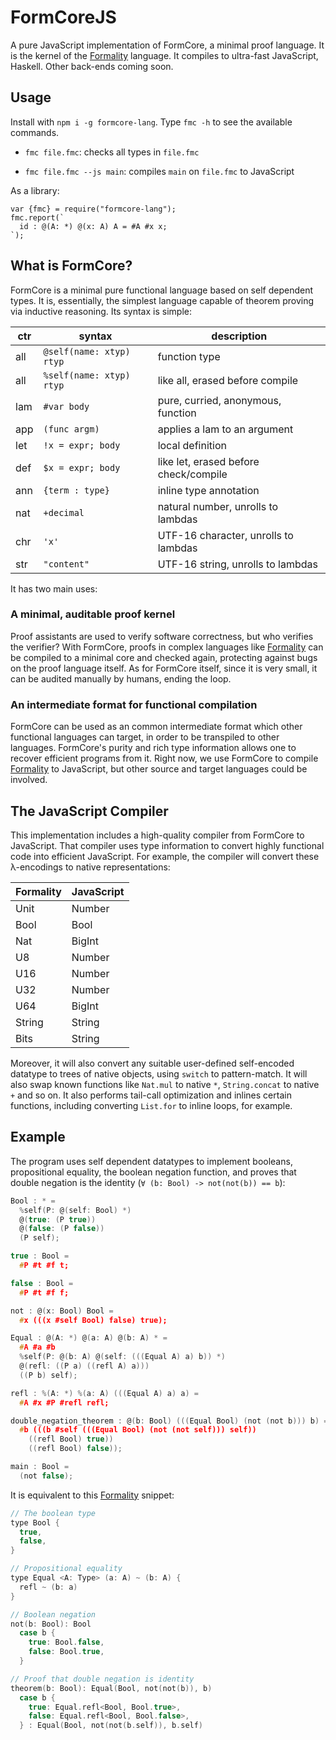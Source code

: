 FormCoreJS
==========

A pure JavaScript implementation of FormCore, a minimal proof language. It is the kernel of the [Formality](https://github.com/moonad/formality) language. It compiles to ultra-fast JavaScript, Haskell. Other back-ends coming soon.

Usage
-----

Install with `npm i -g formcore-lang`. Type `fmc -h` to see the available commands.

- `fmc file.fmc`: checks all types in `file.fmc`

- `fmc file.fmc --js main`: compiles `main` on `file.fmc` to JavaScript

As a library:

```
var {fmc} = require("formcore-lang");
fmc.report(`
  id : @(A: *) @(x: A) A = #A #x x;
`);
```

What is FormCore?
-----------------

FormCore is a minimal pure functional language based on self dependent types.
It is, essentially, the simplest language capable of theorem proving via
inductive reasoning. Its syntax is simple:

ctr  | syntax                   | description
---- | ------------------------ | -----------
all  | `@self(name: xtyp) rtyp` | function type
all  | `%self(name: xtyp) rtyp` | like all, erased before compile
lam  | `#var body`              | pure, curried, anonymous, function
app  | `(func argm)`            | applies a lam to an argument
let  | `!x = expr; body`        | local definition
def  | `$x = expr; body`        | like let, erased before check/compile
ann  | `{term : type}`          | inline type annotation
nat  | `+decimal`               | natural number, unrolls to lambdas
chr  | `'x'`                    | UTF-16 character, unrolls to lambdas
str  | `"content"`              | UTF-16 string, unrolls to lambdas

It has two main uses:

### A minimal, auditable proof kernel

Proof assistants are used to verify software correctness, but who verifies the
verifier? With FormCore, proofs in complex languages like [Formality](https://github.com/moonad/formality)
can be compiled to a minimal core and checked again, protecting against bugs on
the proof language itself. As for FormCore itself, since it is very small, it
can be audited manually by humans, ending the loop.

### An intermediate format for functional compilation

FormCore can be used as an common intermediate format which other functional
languages can target, in order to be transpiled to other languages. FormCore's
purity and rich type information allows one to recover efficient programs from
it. Right now, we use FormCore to compile [Formality](https://github.com/moonad/formality)
to JavaScript, but other source and target languages could be involved.

The JavaScript Compiler
------------------------

This implementation includes a high-quality compiler from FormCore to
JavaScript. That compiler uses type information to convert highly functional
code into efficient JavaScript. For example, the compiler will convert these
λ-encodings to native representations:

Formality | JavaScript
--------- | ----------
Unit      | Number
Bool      | Bool
Nat       | BigInt
U8        | Number
U16       | Number
U32       | Number
U64       | BigInt
String    | String
Bits      | String

Moreover, it will also convert any suitable user-defined self-encoded datatype
to trees of native objects, using `switch` to pattern-match. It will also swap
known functions like `Nat.mul` to native `*`, `String.concat` to native `+` and
so on. It also performs tail-call optimization and inlines certain functions,
including converting `List.for` to inline loops, for example.

Example
-------

The program uses self dependent datatypes to implement booleans, propositional
equality, the boolean negation function, and proves that double negation is the
identity (`∀ (b: Bool) -> not(not(b)) == b`):

```c
Bool : * =
  %self(P: @(self: Bool) *)
  @(true: (P true))
  @(false: (P false))
  (P self);

true : Bool =
  #P #t #f t;

false : Bool =
  #P #t #f f;

not : @(x: Bool) Bool =
  #x (((x #self Bool) false) true);

Equal : @(A: *) @(a: A) @(b: A) * =
  #A #a #b
  %self(P: @(b: A) @(self: (((Equal A) a) b)) *)
  @(refl: ((P a) ((refl A) a)))
  ((P b) self);

refl : %(A: *) %(a: A) (((Equal A) a) a) =
  #A #x #P #refl refl;

double_negation_theorem : @(b: Bool) (((Equal Bool) (not (not b))) b) =
  #b (((b #self (((Equal Bool) (not (not self))) self))
    ((refl Bool) true))
    ((refl Bool) false));

main : Bool =
  (not false);
```

It is equivalent to this [Formality](https://github.com/moonad/formality)
snippet:

```c
// The boolean type
type Bool {
  true,
  false,
}

// Propositional equality
type Equal <A: Type> (a: A) ~ (b: A) {
  refl ~ (b: a)
}

// Boolean negation
not(b: Bool): Bool
  case b {
    true: Bool.false,
    false: Bool.true,
  }

// Proof that double negation is identity
theorem(b: Bool): Equal(Bool, not(not(b)), b)
  case b {
    true: Equal.refl<Bool, Bool.true>,
    false: Equal.refl<Bool, Bool.false>,
  } : Equal(Bool, not(not(b.self)), b.self)
```
